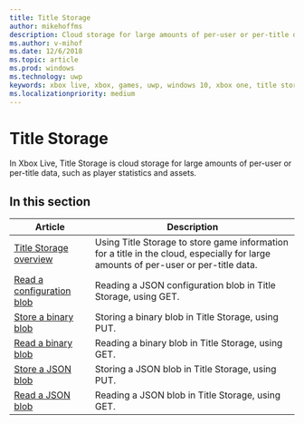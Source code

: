 ```yaml
---
title: Title Storage
author: mikehoffms
description: Cloud storage for large amounts of per-user or per-title data, such as player statistics and assets.
ms.author: v-mihof
ms.date: 12/6/2018
ms.topic: article
ms.prod: windows
ms.technology: uwp
keywords: xbox live, xbox, games, uwp, windows 10, xbox one, title storage
ms.localizationpriority: medium
---
```


# Title Storage

In Xbox Live, Title Storage is cloud storage for large amounts of per-user or per-title data, such as player statistics and assets.


## In this section

| Article | Description |
|---------|-------------|
| [Title Storage overview](xbox-live-title-storage.md) | Using Title Storage to store game information for a title in the cloud, especially for large amounts of per-user or per-title data. |
| [Read a configuration blob](reading-configuration-blobs.md) | Reading a JSON configuration blob in Title Storage, using GET. |
| [Store a binary blob](storing-binary-blobs.md) | Storing a binary blob in Title Storage, using PUT. |
| [Read a binary blob](reading-binary-blobs.md) | Reading a binary blob in Title Storage, using GET. |
| [Store a JSON blob](storing-jsonblobs.md) | Storing a JSON blob in Title Storage, using PUT. |
| [Read a JSON blob](reading-jsonblobs.md) | Reading a JSON blob in Title Storage, using GET. |
